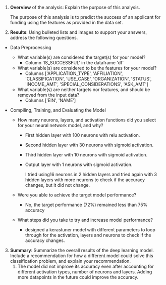 1. **Overview** of the analysis: Explain the purpose of this analysis.

   The purpose of this analysis is to predict the success of an applicant for funding  using the features as provided in the data set.

2. **Results**: Using bulleted lists and images to support your answers, address the following questions.

  * Data Preprocessing

    * What variable(s) are considered the target(s) for your model?
      *  Column 'IS_SUCCESSFUL' in the dataframe 'df'
    * What variable(s) are considered to be the features for your model?
      * Columns ['APPLICATION_TYPE', 'AFFILIATION', 'CLASSIFICATION', 'USE_CASE', 'ORGANIZATION', 'STATUS', 'INCOME_AMT', 'SPECIAL_CONSIDERATIONS', 'ASK_AMT']
    * What variable(s) are neither targets nor features, and should be removed from the input data?
      * Columns ['EIN', 'NAME']

  * Compiling, Training, and Evaluating the Model

    * How many neurons, layers, and activation functions did you select for your neural network model, and why?

      * First hidden layer with 100 neurons with relu activation.

      * Second hidden layer with 30 neurons with sigmoid activation.

      * Third hidden layer with 10 neurons with sigmoid activation.

      * Output layer with 1 neurons with sigmoid activation.

        I tried using16 neurons in 2 hidden layers and tried again with 3 hidden layers with more neurons to check if the accuracy changes, but it did not change.

    * Were you able to achieve the target model performance?

      * No, the target performance (72%) remained less than 75% accuracy

    * What steps did you take to try and increase model performance?

      * designed a kerastuner model with different parameters to loop through for the activation, layers and neurons to check if the accuracy changes.

3. **Summary**: Summarize the overall results of the deep learning model. Include a recommendation for how a different model could solve this classification problem, and explain your recommendation.
   1. The model did not improve its accuracy even after accounting for different activation types, number of neurons and layers. Adding more datapoints in the future could improve the accuracy. 